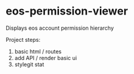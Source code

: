 # eos-permission-viewer
Displays eos account permission hierarchy

Project steps:

1. basic html / routes
2. add API / render basic ui
3. stylegit stat